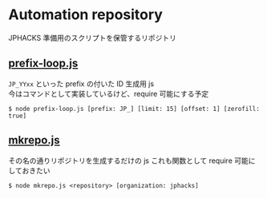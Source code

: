 # Automation repository

JPHACKS 準備用のスクリプトを保管するリポジトリ

## [prefix-loop.js](./prefix-loop.js)

`JP_YYxx` といった prefix の付いた ID 生成用 js  
今はコマンドとして実装しているけど、require 可能にする予定

```shell
$ node prefix-loop.js [prefix: JP_] [limit: 15] [offset: 1] [zerofill: true]
```

## [mkrepo.js](mkrepo.js)

その名の通りリポジトリを生成するだけの js
これも関数として require 可能にしておきたい

```shell
$ node mkrepo.js <repository> [organization: jphacks]
```

